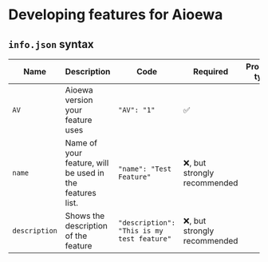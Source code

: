 # Developing features for Aioewa

## `info.json` syntax


Name | Description | Code | Required | Property type
--- | --- | --- | --- |---
`AV` | Aioewa version your feature uses | `"AV": "1"` | :white_check_mark: |
`name`        | Name of your feature, will be used in the features list. | `"name": "Test Feature"`                    | ❌, but strongly recommended |                    |
`description` | Shows the description of the feature                     | `"description": "This is my test feature" ` | ❌, but strongly recommended |                    |
